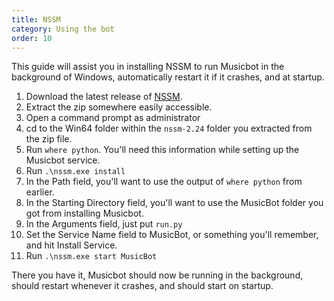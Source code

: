 ```yaml
---
title: NSSM
category: Using the bot
order: 10
---
```

This guide will assist you in installing NSSM to run Musicbot in the background of Windows, automatically restart it if it crashes, and at startup.

1. Download the latest release of [NSSM](https://nssm.cc/release/nssm-2.24.zip).
2. Extract the zip somewhere easily accessible.
3. Open a command prompt as administrator
4. cd to the Win64 folder within the `nssm-2.24` folder you extracted from the zip file.
5. Run `where python`. You'll need this information while setting up the Musicbot service.
6. Run `.\nssm.exe install`
7. In the Path field, you'll want to use the output of `where python` from earlier.
8. In the Starting Directory field, you'll want to use the MusicBot folder you got from installing Musicbot.
9. In the Arguments field, just put `run.py`
10. Set the Service Name field to MusicBot, or something you'll remember, and hit Install Service.
11. Run `.\nssm.exe start MusicBot`

There you have it, Musicbot should now be running in the background, should restart whenever it crashes, and should start on startup.
